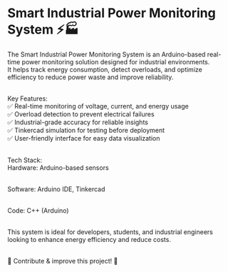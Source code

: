 # Smart Industrial Power Monitoring System ⚡🏭 <br>
The Smart Industrial Power Monitoring System is an Arduino-based real-time power monitoring solution designed for industrial environments. <br> It helps track energy consumption, detect overloads, and optimize efficiency to reduce power waste and improve reliability. <br> <br>

Key Features: <br>
✅ Real-time monitoring of voltage, current, and energy usage <br>
✅ Overload detection to prevent electrical failures <br>
✅ Industrial-grade accuracy for reliable insights <br>
✅ Tinkercad simulation for testing before deployment <br>
✅ User-friendly interface for easy data visualization <br> <br>

Tech Stack: <br>
Hardware: Arduino-based sensors <br> <br>

Software: Arduino IDE, Tinkercad <br> <br>

Code: C++ (Arduino) <br> <br>

This system is ideal for developers, students, and industrial engineers looking to enhance energy efficiency and reduce costs. <br> <br>

🔗 Contribute & improve this project! 🚀
